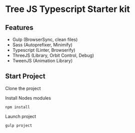# Tree JS Typescript Starter kit

## Features
- Gulp (BrowserSync, clean files)
- Sass (Autoprefixer, Minimify)
- Typescript (Linter, Browserify)
- ThreeJS (Library, Orbit Control, Debug)
- TweenJS (Animation Library)
## Start Project

Clone the project

Install Nodes modules

```
npm install
```

Launch project 

```
gulp project
```